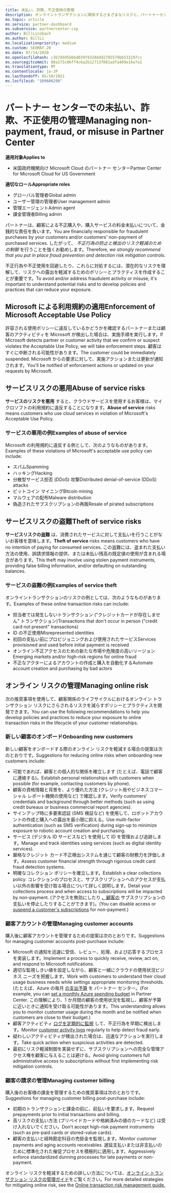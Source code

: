 ```yaml
---
title: 未払い、詐欺、不正使用の管理
description: オンライントランザクションに関係するさまざまなリスクと、パートナーセンターでこれらのリスクを管理および軽減するためのベストプラクティスについて説明します。
ms.topic: article
ms.service: partner-dashboard
ms.subservice: partnercenter-csp
author: BillLinzbach
ms.author: BillLi
ms.localizationpriority: medium
ms.custom: SEOMAY.20
ms.date: 07/14/2020
ms.openlocfilehash: c3b7db95bbbd039f8328ddd2785579bb533197cc
ms.sourcegitcommit: 08a175c06ff4c6a2b12713f081adfa489e16e7a1
ms.translationtype: MT
ms.contentlocale: ja-JP
ms.lasthandoff: 05/10/2021
ms.locfileid: "109686298"
---
```

# <a name="managing-non-payment-fraud-or-misuse-in-partner-center"></a><span data-ttu-id="dd045-103">パートナー センターでの未払い、詐欺、不正使用の管理</span><span class="sxs-lookup"><span data-stu-id="dd045-103">Managing non-payment, fraud, or misuse in Partner Center</span></span>

<span data-ttu-id="dd045-104">**適用対象**</span><span class="sxs-lookup"><span data-stu-id="dd045-104">**Applies to**</span></span>

- <span data-ttu-id="dd045-105">米国政府機関向け Microsoft Cloud のパートナー センター</span><span class="sxs-lookup"><span data-stu-id="dd045-105">Partner Center for Microsoft Cloud for US Government</span></span>

<span data-ttu-id="dd045-106">**適切なロール**</span><span class="sxs-lookup"><span data-stu-id="dd045-106">**Appropriate roles**</span></span>

- <span data-ttu-id="dd045-107">グローバル管理者</span><span class="sxs-lookup"><span data-stu-id="dd045-107">Global admin</span></span>
- <span data-ttu-id="dd045-108">ユーザー管理の管理者</span><span class="sxs-lookup"><span data-stu-id="dd045-108">User management admin</span></span>
- <span data-ttu-id="dd045-109">管理エージェント</span><span class="sxs-lookup"><span data-stu-id="dd045-109">Admin agent</span></span>
- <span data-ttu-id="dd045-110">課金管理者</span><span class="sxs-lookup"><span data-stu-id="dd045-110">Billing admin</span></span>

<span data-ttu-id="dd045-111">パートナーは、顧客による不正購入や、購入サービスの料金未払いについて、金銭的な責任を負います。</span><span class="sxs-lookup"><span data-stu-id="dd045-111">You are financially responsible for fraudulent purchases by your customers and/or customers' non-payment of purchased services.</span></span> <span data-ttu-id="dd045-112">したがって、 *不正行為の防止と検出のリスク軽減のための制御* を行うことを強くお勧めします。</span><span class="sxs-lookup"><span data-stu-id="dd045-112">Therefore, *we strongly recommend that you put in place fraud prevention and detection risk mitigation controls*.</span></span>

<span data-ttu-id="dd045-113">不正行為や不正使用を回避したり、これらに対処するには、潜在的なリスクを理解して、リスクへの露出を軽減するためのポリシーとプラクティスを作成することが重要です。</span><span class="sxs-lookup"><span data-stu-id="dd045-113">To avoid and/or address fraudulent activity or misuse, it's important to understand potential risks and to develop policies and practices that can reduce your exposure.</span></span>

## <a name="enforcement-of-microsoft-acceptable-use-policy"></a><span data-ttu-id="dd045-114">Microsoft による利用規約の適用</span><span class="sxs-lookup"><span data-stu-id="dd045-114">Enforcement of Microsoft Acceptable Use Policy</span></span>

<span data-ttu-id="dd045-115">許容される使用ポリシーに違反しているかどうかを確認するパートナーまたは顧客のアクティビティを Microsoft が検出した場合は、実施手順を実行します。</span><span class="sxs-lookup"><span data-stu-id="dd045-115">If Microsoft detects partner or customer activity that we confirm or suspect violates the Acceptable Use Policy, we will take enforcement steps.</span></span> <span data-ttu-id="dd045-116">顧客はすぐに中断される可能性があります。</span><span class="sxs-lookup"><span data-stu-id="dd045-116">The customer could be immediately suspended.</span></span> <span data-ttu-id="dd045-117">Microsoft からの要求に対して、実施アクションまたは更新が通知されます。</span><span class="sxs-lookup"><span data-stu-id="dd045-117">You'll be notified of enforcement actions or updated on your requests by Microsoft.</span></span>

## <a name="abuse-of-service-risks"></a><span data-ttu-id="dd045-118">サービスリスクの悪用</span><span class="sxs-lookup"><span data-stu-id="dd045-118">Abuse of service risks</span></span>

<span data-ttu-id="dd045-119">**サービスのリスクを悪用** すると、クラウドサービスを使用するお客様は、マイクロソフトの利用規約に違反することになります。</span><span class="sxs-lookup"><span data-stu-id="dd045-119">**Abuse of service** risks means customers who use cloud services in violation of Microsoft's Acceptable Use Policy.</span></span>

### <a name="examples-of-abuse-of-service"></a><span data-ttu-id="dd045-120">サービスの悪用の例</span><span class="sxs-lookup"><span data-stu-id="dd045-120">Examples of abuse of service</span></span>

<span data-ttu-id="dd045-121">Microsoft の利用規約に違反する例として、次のようなものがあります。</span><span class="sxs-lookup"><span data-stu-id="dd045-121">Examples of these violations of Microsoft's acceptable use policy can include:</span></span>

- <span data-ttu-id="dd045-122">スパム</span><span class="sxs-lookup"><span data-stu-id="dd045-122">Spamming</span></span>
- <span data-ttu-id="dd045-123">ハッキング</span><span class="sxs-lookup"><span data-stu-id="dd045-123">Hacking</span></span>
- <span data-ttu-id="dd045-124">分散型サービス拒否 (DDoS) 攻撃</span><span class="sxs-lookup"><span data-stu-id="dd045-124">Distributed denial-of-service (DDoS) attacks</span></span>
- <span data-ttu-id="dd045-125">ビットコイン マイニング</span><span class="sxs-lookup"><span data-stu-id="dd045-125">Bitcoin mining</span></span>
- <span data-ttu-id="dd045-126">マルウェアの配布</span><span class="sxs-lookup"><span data-stu-id="dd045-126">Malware distribution</span></span>
- <span data-ttu-id="dd045-127">偽造されたサブスクリプションの再販</span><span class="sxs-lookup"><span data-stu-id="dd045-127">Resale of pirated subscriptions</span></span>

## <a name="theft-of-service-risks"></a><span data-ttu-id="dd045-128">サービスリスクの盗難</span><span class="sxs-lookup"><span data-stu-id="dd045-128">Theft of service risks</span></span>

<span data-ttu-id="dd045-129">**サービスリスクの盗難** は、消費されたサービスに対して支払いを行うことがないお客様を意味します。</span><span class="sxs-lookup"><span data-stu-id="dd045-129">**Theft of service** risks means customers who have no intention of paying for consumed services.</span></span> <span data-ttu-id="dd045-130">この盗難には、盗まれた支払い方法の使用、誤請求情報の提供、または未払い残高の既定値の使用が含まれる場合があります。</span><span class="sxs-lookup"><span data-stu-id="dd045-130">This theft may involve using stolen payment instruments, providing false billing information, and/or defaulting on outstanding balances.</span></span>

### <a name="examples-of-service-theft"></a><span data-ttu-id="dd045-131">サービスの盗難の例</span><span class="sxs-lookup"><span data-stu-id="dd045-131">Examples of service theft</span></span>

<span data-ttu-id="dd045-132">オンライントランザクションのリスクの例としては、次のようなものがあります。</span><span class="sxs-lookup"><span data-stu-id="dd045-132">Examples of these online transaction risks can include:</span></span>

- <span data-ttu-id="dd045-133">担当者では発生しないトランザクション ("クレジットカードが存在しません" トランザクション)</span><span class="sxs-lookup"><span data-stu-id="dd045-133">Transactions that don't occur in person ("credit card not present" transactions)</span></span>
- <span data-ttu-id="dd045-134">ID の不正使用</span><span class="sxs-lookup"><span data-stu-id="dd045-134">Misrepresented identities</span></span>
- <span data-ttu-id="dd045-135">初回の支払い前にプロビジョニングおよび使用されたサービス</span><span class="sxs-lookup"><span data-stu-id="dd045-135">Services provisioned and used before initial payment is received</span></span>
- <span data-ttu-id="dd045-136">オンライン不正アクセスのための新たな市場や危険度の高いリージョン</span><span class="sxs-lookup"><span data-stu-id="dd045-136">Emerging markets and/or high-risk regions for online fraud</span></span>
- <span data-ttu-id="dd045-137">不正なアクターによるアカウントの作成と購入を自動化する</span><span class="sxs-lookup"><span data-stu-id="dd045-137">Automate account creation and purchasing by bad actors</span></span>

## <a name="managing-online-risk"></a><span data-ttu-id="dd045-138">オンライン リスクの管理</span><span class="sxs-lookup"><span data-stu-id="dd045-138">Managing online risk</span></span>

<span data-ttu-id="dd045-139">次の推奨事項を使用して、顧客関係のライフサイクルにおけるオンライン トランザクション リスクにさらされるリスクを減らすポリシーとプラクティスを開発できます。</span><span class="sxs-lookup"><span data-stu-id="dd045-139">You can use the following recommendations to help you develop policies and practices to reduce your exposure to online transaction risks in the lifecycle of your customer relationships.</span></span>

### <a name="onboarding-new-customers"></a><span data-ttu-id="dd045-140">新しい顧客のオンボード</span><span class="sxs-lookup"><span data-stu-id="dd045-140">Onboarding new customers</span></span>

<span data-ttu-id="dd045-141">新しい顧客をオンボードする際のオンライン リスクを軽減する場合の提案は次のとおりです。</span><span class="sxs-lookup"><span data-stu-id="dd045-141">Suggestions for reducing online risks when onboarding new customers include:</span></span>

- <span data-ttu-id="dd045-142">可能であれば、顧客との個人的な関係を確立します (たとえば、電話で顧客に連絡する)。</span><span class="sxs-lookup"><span data-stu-id="dd045-142">Establish personal relationships with customers when possible (for example, contacting customers by phone).</span></span>
- <span data-ttu-id="dd045-143">顧客の資格情報と背景を、より優れた方法 (クレジット局やビジネスコマーシャル レポート機関の使用など) で確認します。</span><span class="sxs-lookup"><span data-stu-id="dd045-143">Verify customers' credentials and background through better methods (such as using credit bureaus or business commercial report agencies).</span></span>
- <span data-ttu-id="dd045-144">サインアップ時に多要素認証 (SMS 検証など) を使用して、ロボットアカウントの作成と購入への露出を最小限に抑える。</span><span class="sxs-lookup"><span data-stu-id="dd045-144">Use multi-factor authentication (such as SMS verification) during sign-up to minimize exposure to robotic account creation and purchasing.</span></span>
- <span data-ttu-id="dd045-145">サービス (デジタル ID サービスなど) を使用して ID を管理および追跡します。</span><span class="sxs-lookup"><span data-stu-id="dd045-145">Manage and track identities using services (such as digital identity services).</span></span>
- <span data-ttu-id="dd045-146">厳格なクレジット カード不正検出システムを通じて顧客の財務力を評価します。</span><span class="sxs-lookup"><span data-stu-id="dd045-146">Assess customer financial strength through rigorous credit card fraud detection systems.</span></span>
- <span data-ttu-id="dd045-147">明確なコレクション ポリシーを確立します。</span><span class="sxs-lookup"><span data-stu-id="dd045-147">Establish a clear collections policy.</span></span> <span data-ttu-id="dd045-148">コレクションのプロセスと、サブスクリプションへのアクセスが支払い以外の影響を受け取る場合について詳しく説明します。</span><span class="sxs-lookup"><span data-stu-id="dd045-148">Detail your collections process and when access to subscriptions will be impacted by non-payment.</span></span> <span data-ttu-id="dd045-149">(アクセスを無効にしたり [、顧客の](create-a-new-subscription.md#suspend-a-subscription) サブスクリプションの支払いを停止したりすることができます)。</span><span class="sxs-lookup"><span data-stu-id="dd045-149">(You can disable access or [suspend a customer's subscriptions](create-a-new-subscription.md#suspend-a-subscription) for non-payment.)</span></span>

### <a name="managing-customer-accounts"></a><span data-ttu-id="dd045-150">顧客アカウントの管理</span><span class="sxs-lookup"><span data-stu-id="dd045-150">Managing customer accounts</span></span>

<span data-ttu-id="dd045-151">購入後に顧客アカウントを管理するための提案は次のとおりです。</span><span class="sxs-lookup"><span data-stu-id="dd045-151">Suggestions for managing customer accounts post-purchase include:</span></span>

- <span data-ttu-id="dd045-152">Microsoft の通知を迅速に受信、レビュー、処理、および応答するプロセスを実装します。</span><span class="sxs-lookup"><span data-stu-id="dd045-152">Implement a process to quickly receive, review, act on, and respond to Microsoft notifications.</span></span>
- <span data-ttu-id="dd045-153">適切な監視しきい値を設定しながら、顧客と一緒にクラウドの使用状況ビジネス ニーズを把握します。</span><span class="sxs-lookup"><span data-stu-id="dd045-153">Work with customers to understand their cloud usage business needs while settings appropriate monitoring thresholds.</span></span> <span data-ttu-id="dd045-154">(たとえば、Azure の毎月 [の支出予算](set-an-azure-spending-budget-for-your-customers.md) を パートナー センター。</span><span class="sxs-lookup"><span data-stu-id="dd045-154">(For example, you can [set a monthly Azure spending budget](set-an-azure-spending-budget-for-your-customers.md) in Partner Center.</span></span> <span data-ttu-id="dd045-155">この理解により、1 か月間の顧客の使用状況を監視し、顧客が予算に近いときに通知を受け取る可能性があります。</span><span class="sxs-lookup"><span data-stu-id="dd045-155">This understanding allows you to monitor customer usage during the month and be notified when customers are close to their budget.)</span></span>
- <span data-ttu-id="dd045-156">顧客アクティビティ [ログを定期的に監視](activity-logs.md) して、不正行為を早期に検出します。</span><span class="sxs-lookup"><span data-stu-id="dd045-156">Monitor [customer activity logs](activity-logs.md) regularly to help detect fraud early.</span></span>
- <span data-ttu-id="dd045-157">疑わしいアクティビティが検出された場合は、迅速なアクションを実行します。</span><span class="sxs-lookup"><span data-stu-id="dd045-157">Take quick action when suspicious activities are detected.</span></span>
- <span data-ttu-id="dd045-158">最初にリスク軽減制御を実装せずに、サブスクリプションへの完全な管理アクセス権を顧客に与えることは避ける。</span><span class="sxs-lookup"><span data-stu-id="dd045-158">Avoid giving customers full administrative access to subscriptions without first implementing risk mitigation controls.</span></span>

### <a name="managing-customer-billing"></a><span data-ttu-id="dd045-159">顧客の請求の管理</span><span class="sxs-lookup"><span data-stu-id="dd045-159">Managing customer billing</span></span>

<span data-ttu-id="dd045-160">購入後のお客様の課金を管理するための推奨事項は次のとおりです。</span><span class="sxs-lookup"><span data-stu-id="dd045-160">Suggestions for managing customer billing post-purchase include:</span></span>

- <span data-ttu-id="dd045-161">初期のトランザクションと課金の前に、前払いを要求します。</span><span class="sxs-lookup"><span data-stu-id="dd045-161">Request prepayments prior to initial transactions and billing.</span></span>
- <span data-ttu-id="dd045-162">高リスクの支払い方法 (プリペイドカードや格納済みの値のカードなど) は受け入れないでください。</span><span class="sxs-lookup"><span data-stu-id="dd045-162">Don't accept high-risk payment instruments (such as pre-paid cards or stored-value cards).</span></span>
- <span data-ttu-id="dd045-163">顧客の支払いと経時勘定科目の売掛金を監視します。</span><span class="sxs-lookup"><span data-stu-id="dd045-163">Monitor customer payments and aging accounts receivables.</span></span> <span data-ttu-id="dd045-164">遅延支払いまたは非支払いのために標準化された催促プロセスを積極的に適用します。</span><span class="sxs-lookup"><span data-stu-id="dd045-164">Aggressively enforce standardized dunning processes for late payments or non-payment.</span></span>

<span data-ttu-id="dd045-165">オンライン リスクを軽減するための詳しい方法については、[オンライン トランザクション リスクの管理ガイド](https://query.prod.cms.rt.microsoft.com/cms/api/am/binary/RE4Bhtt)をご覧ください。</span><span class="sxs-lookup"><span data-stu-id="dd045-165">For more detailed strategies for mitigating online risk, see the [Online transaction risk management guide.](https://query.prod.cms.rt.microsoft.com/cms/api/am/binary/RE4Bhtt)</span></span>
